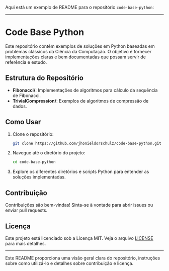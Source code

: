 Aqui está um exemplo de README para o repositório `code-base-python`:

---

# Code Base Python

Este repositório contém exemplos de soluções em Python baseadas em problemas clássicos da Ciência da Computação. O objetivo é fornecer implementações claras e bem documentadas que possam servir de referência e estudo.

## Estrutura do Repositório

- **Fibonacci/**: Implementações de algoritmos para cálculo da sequência de Fibonacci.
- **TrivialCompression/**: Exemplos de algoritmos de compressão de dados.

## Como Usar

1. Clone o repositório:
    ```bash
    git clone https://github.com/jhonieldorschulz/code-base-python.git
    ```
2. Navegue até o diretório do projeto:
    ```bash
    cd code-base-python
    ```
3. Explore os diferentes diretórios e scripts Python para entender as soluções implementadas.

## Contribuição

Contribuições são bem-vindas! Sinta-se à vontade para abrir issues ou enviar pull requests.

## Licença

Este projeto está licenciado sob a Licença MIT. Veja o arquivo [LICENSE](LICENSE) para mais detalhes.

---

Este README proporciona uma visão geral clara do repositório, instruções sobre como utilizá-lo e detalhes sobre contribuição e licença.
